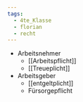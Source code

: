 ```yaml
---
tags:
  - 4te_Klasse
  - florian
  - recht
---
```

- Arbeitsnehmer
	- [[Arbeitspflicht]]
	- [[Treueplicht]]
- Arbeitsgeber
	- [[entgeltplicht]]
	- Fürsorgepflicht